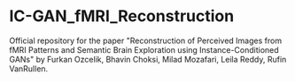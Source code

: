 # IC-GAN_fMRI_Reconstruction
Official repository for the paper "Reconstruction of Perceived Images from fMRI Patterns and Semantic Brain Exploration using Instance-Conditioned GANs" by Furkan Ozcelik, Bhavin Choksi, Milad Mozafari, Leila Reddy, Rufin VanRullen.
